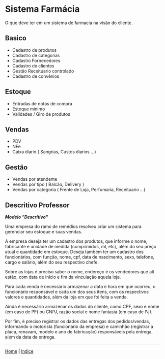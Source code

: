 # Sistema Farmácia 

O que deve ter em um sistema de farmacia na visão do cliente.


## Basico

- Cadastro de produtos
- Cadastro de categorias
- Cadastro Fornecedores
- Cadastro de clientes
- Gestão Receituario controlado
- Cadastro de convênios

## Estoque

- Entradas de notas de compra
- Estoque minimo
- Validades / Giro de produtos
  
## Vendas

- PDV
- NFe
- Caixa diario ( Sangrias, Custos diarios ...) 

## Gestão

- Vendas por atendente
- Vendas por tipo ( Balcão, Delivery )
- Vendas por categoria ( Frente de Loja, Perfumaria, Receituario ...)

## Descritivo Professor

***Modelo "Descritivo"***

Uma empresa do ramo de remédios resolveu criar um sistema para gerenciar seu estoque e suas vendas.

A empresa deseja ter um cadastro dos produtos, que informe o nome, fabricante e unidade de medida (comprimidos, ml, etc), além do seu preço atual e quantidade em estoque.
Deseja também ter um cadastro dos funcionários, com função, nome, cpf, data de nascimento, sexo, telefone, cargo e salário, além do seu respectivo chefe.

Sobre as lojas é preciso saber o nome, endereço e os vendedores que ali estão, com data de início e fim da vinculação aquela loja.

Para cada venda é necessário armazenar a data e hora em que ocorreu, o funcionário responsável e cada um dos seus itens, com os respectivos valores e quantidades, além da loja em que foi feita a venda.

Ainda é necessário armazenar os dados do cliente, como CPF, sexo e nome (em caso de PF) ou CNPJ, razão social e nome fantasia (em caso de PJ).

Por fim, é preciso registrar os dados das entregas dos pedidos/vendas, informando o motorista (funcionário da empresa) e caminhão (registrar a placa, renavam, modelo e ano de fabricação) responsáveis pela entrega, além da data da entrega.


------------

[Home](../README.md) | [Indice](README.md)
